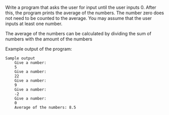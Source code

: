 Write a program that asks the user for input until the user inputs 0. After this, the program prints the average of the numbers. The number zero does not need to be counted to the average. You may assume that the user inputs at least one number.

The average of the numbers can be calculated by dividing the sum of numbers with the amount of the numbers

Example output of the program:

    Sample output
        Give a number:
        5
        Give a number:
        22
        Give a number:
        9
        Give a number:
        -2
        Give a number:
        0
        Average of the numbers: 8.5